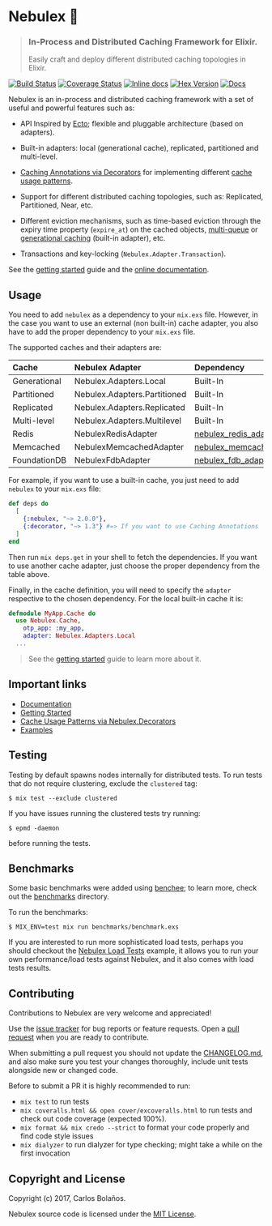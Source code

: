 # Nebulex 🌌
> ### In-Process and Distributed Caching Framework for Elixir.
> Easily craft and deploy different distributed caching topologies in Elixir.

[![Build Status](https://github.com/cabol/nebulex/workflows/CI/badge.svg)](https://github.com/cabol/nebulex/actions)
[![Coverage Status](https://coveralls.io/repos/github/cabol/nebulex/badge.svg?branch=master)](https://coveralls.io/github/cabol/nebulex?branch=master)
[![Inline docs](http://inch-ci.org/github/cabol/nebulex.svg)](http://inch-ci.org/github/cabol/nebulex)
[![Hex Version](https://img.shields.io/hexpm/v/nebulex.svg)](https://hex.pm/packages/nebulex)
[![Docs](https://img.shields.io/badge/docs-hexpm-blue.svg)](https://hexdocs.pm/nebulex)

Nebulex is an in-process and distributed caching framework with a set of
useful and powerful features such as:

  * API Inspired by [Ecto][ecto]; flexible and pluggable architecture
    (based on adapters).

  * Built-in adapters: local (generational cache), replicated, partitioned and
    multi-level.

  * [Caching Annotations via Decorators](http://hexdocs.pm/nebulex/Nebulex.Decorators.html)
    for implementing different [cache usage patterns][cache_patterns].

  * Support for different distributed caching topologies, such as:
    Replicated, Partitioned, Near, etc.

  * Different eviction mechanisms, such as time-based eviction through the
    expiry time property (`expire_at`) on the cached objects,
    [multi-queue][multi_queue] or [generational caching][generational_caching]
    (built-in adapter), etc.

  * Transactions and key-locking (`Nebulex.Adapter.Transaction`).

[ecto]: https://github.com/elixir-ecto/ecto
[multi_queue]: https://en.wikipedia.org/wiki/Cache_replacement_policies#Multi_queue_(MQ)
[generational_caching]: http://fairwaytech.com/2012/09/write-through-and-generational-caching
[cache_patterns]: https://github.com/ehcache/ehcache3/blob/master/docs/src/docs/asciidoc/user/caching-patterns.adoc

See the [getting started](http://hexdocs.pm/nebulex/getting-started.html) guide
and the [online documentation](http://hexdocs.pm/nebulex/Nebulex.html).

## Usage

You need to add `nebulex` as a dependency to your `mix.exs` file. However,
in the case you want to use an external (non built-in) cache adapter, you
also have to add the proper dependency to your `mix.exs` file.

The supported caches and their adapters are:

Cache        | Nebulex Adapter              | Dependency
:----------- | :----------------------------| :---------
Generational | Nebulex.Adapters.Local       | Built-In
Partitioned  | Nebulex.Adapters.Partitioned | Built-In
Replicated   | Nebulex.Adapters.Replicated  | Built-In
Multi-level  | Nebulex.Adapters.Multilevel  | Built-In
Redis        | NebulexRedisAdapter          | [nebulex_redis_adapter][nebulex_redis_adapter]
Memcached    | NebulexMemcachedAdapter      | [nebulex_memcached_adapter][nebulex_memcached_adapter]
FoundationDB | NebulexFdbAdapter            | [nebulex_fdb_adapter][nebulex_fdb_adapter]

[nebulex_redis_adapter]: https://github.com/cabol/nebulex_redis_adapter
[nebulex_memcached_adapter]: https://github.com/vasuadari/nebulex_memcached_adapter
[nebulex_fdb_adapter]: https://github.com/fire/nebulex_fdb_adapter

For example, if you want to use a built-in cache, you just need to add
`nebulex` to your `mix.exs` file:

```elixir
def deps do
  [
    {:nebulex, "~> 2.0.0"},
    {:decorator, "~> 1.3"} #=> If you want to use Caching Annotations
  ]
end
```

Then run `mix deps.get` in your shell to fetch the dependencies. If you want to
use another cache adapter, just choose the proper dependency from the table
above.

Finally, in the cache definition, you will need to specify the `adapter`
respective to the chosen dependency. For the local built-in cache it is:

```elixir
defmodule MyApp.Cache do
  use Nebulex.Cache,
    otp_app: :my_app,
    adapter: Nebulex.Adapters.Local
  ...
```

> See the [getting started](http://hexdocs.pm/nebulex/getting-started.html)
  guide to learn more about it.

## Important links

 * [Documentation](http://hexdocs.pm/nebulex/Nebulex.html)
 * [Getting Started](http://hexdocs.pm/nebulex/getting-started.html)
 * [Cache Usage Patterns via Nebulex.Decorators](http://hexdocs.pm/nebulex/cache-usage-patterns.html)
 * [Examples](https://github.com/cabol/nebulex_examples)

## Testing

Testing by default spawns nodes internally for distributed tests.
To run tests that do not require clustering, exclude  the `clustered` tag:

```
$ mix test --exclude clustered
```

If you have issues running the clustered tests try running:

```
$ epmd -daemon
```

before running the tests.

## Benchmarks

Some basic benchmarks were added using [benchee](https://github.com/PragTob/benchee);
to learn more, check out the [benchmarks](./benchmarks) directory.

To run the benchmarks:

```
$ MIX_ENV=test mix run benchmarks/benchmark.exs
```

If you are interested to run more sophisticated load tests, perhaps you should
checkout the [Nebulex Load Tests](https://github.com/cabol/nebulex_examples/tree/master/nebulex_bench)
example, it allows you to run your own performance/load tests against Nebulex,
and it also comes with load tests results.

## Contributing

Contributions to Nebulex are very welcome and appreciated!

Use the [issue tracker](https://github.com/cabol/nebulex/issues) for bug reports
or feature requests. Open a [pull request](https://github.com/cabol/nebulex/pulls)
when you are ready to contribute.

When submitting a pull request you should not update the [CHANGELOG.md](CHANGELOG.md),
and also make sure you test your changes thoroughly, include unit tests
alongside new or changed code.

Before to submit a PR it is highly recommended to run:

 * `mix test` to run tests
 * `mix coveralls.html && open cover/excoveralls.html` to run tests and check
   out code coverage (expected 100%).
 * `mix format && mix credo --strict` to format your code properly and find code
   style issues
 * `mix dialyzer` to run dialyzer for type checking; might take a while on the
   first invocation

## Copyright and License

Copyright (c) 2017, Carlos Bolaños.

Nebulex source code is licensed under the [MIT License](LICENSE).
